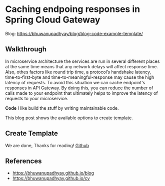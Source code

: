 # Caching endpoing responses in Spring Cloud Gateway

Blog: <https://bhuwanupadhyay/blog/blog-code-example-template/>

## Walkthrough

In microservice architecture the services are run in several different places at the same time means that any network delays will affect response time.
Also, othes factors like round trip time, a protocol’s handshake latency, time-to-first-byte and time-to-meaningful-response may cause the high latency of requests. To avoid this situation we can cache endpoint's responses in API Gateway. By doing this, you can reduce the number of calls made to your endpoint that ultimately helps to improve the latency of requests to your microservice.

<!--more-->

**Code** I like build the stuff by writing maintainable code.

This blog post shows the available options to create template.

## Create Template

We are done, Thanks for reading! [Github](https://github.com/BhuwanUpadhyay/blog-code-example-template)

## References
- https://bhuwanupadhyay.github.io/blog
- https://bhuwanupadhyay.github.io/cv
